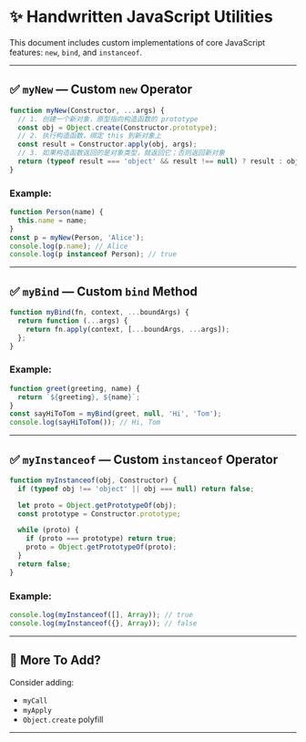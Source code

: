 # ✨ Handwritten JavaScript Utilities

This document includes custom implementations of core JavaScript features: `new`, `bind`, and `instanceof`.

---

## ✅ `myNew` — Custom `new` Operator

```js
function myNew(Constructor, ...args) {
  // 1. 创建一个新对象，原型指向构造函数的 prototype
  const obj = Object.create(Constructor.prototype);
  // 2. 执行构造函数，绑定 this 到新对象上
  const result = Constructor.apply(obj, args);
  // 3. 如果构造函数返回的是对象类型，就返回它；否则返回新对象
  return (typeof result === 'object' && result !== null) ? result : obj;
}
```

### Example:

```js
function Person(name) {
  this.name = name;
}
const p = myNew(Person, 'Alice');
console.log(p.name); // Alice
console.log(p instanceof Person); // true
```

---

## ✅ `myBind` — Custom `bind` Method

```js
function myBind(fn, context, ...boundArgs) {
  return function (...args) {
    return fn.apply(context, [...boundArgs, ...args]);
  };
}
```

### Example:

```js
function greet(greeting, name) {
  return `${greeting}, ${name}`;
}
const sayHiToTom = myBind(greet, null, 'Hi', 'Tom');
console.log(sayHiToTom()); // Hi, Tom
```

---

## ✅ `myInstanceof` — Custom `instanceof` Operator

```js
function myInstanceof(obj, Constructor) {
  if (typeof obj !== 'object' || obj === null) return false;

  let proto = Object.getPrototypeOf(obj);
  const prototype = Constructor.prototype;

  while (proto) {
    if (proto === prototype) return true;
    proto = Object.getPrototypeOf(proto);
  }
  return false;
}
```

### Example:

```js
console.log(myInstanceof([], Array)); // true
console.log(myInstanceof({}, Array)); // false
```

---

## 📌 More To Add?

Consider adding:

- `myCall`
- `myApply`
- `Object.create` polyfill

---
